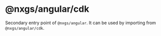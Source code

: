# @nxgs/angular/cdk

Secondary entry point of `@nxgs/angular`. It can be used by importing from `@nxgs/angular/cdk`.
